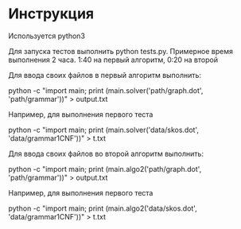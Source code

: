 # Инструкция

Используется python3

Для запуска тестов выполнить python tests.py. Примерное время выполнения 2 часа. 1:40 на первый алгоритм, 0:20 на второй

Для ввода своих файлов в первый алгоритм выполнить: 

python -c "import main; print (main.solver('path/graph.dot', 'path/grammar'))" > output.txt

Например, для выполнения первого теста

python -c "import main; print (main.solver('data/skos.dot', 'data/grammar1CNF'))" > t.txt

Для ввода своих файлов во второй алгоритм выполнить: 

python -c "import main; print (main.algo2('path/graph.dot', 'path/grammar'))" > output.txt

Например, для выполнения первого теста

python -c "import main; print (main.algo2('data/skos.dot', 'data/grammar1CNF'))" > t.txt

